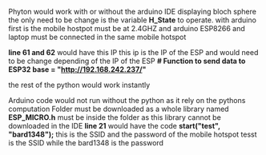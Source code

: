 Phyton would work with or without the arduino IDE displaying bloch sphere the only need to be change is the variable **H_State**
to operate. with arduino first is the mobile hostpot must be at 2.4GHZ and arduino ESP8266 and laptop must be connected in the same mobile hotspot

**line 61 and 62** would have this IP this ip is the IP of the ESP and would need to be change depending of the IP of the ESP
**# Function to send data to ESP32
base = "http://192.168.242.237/"**

the rest of the python  would work instantly 

Arduino code would not run without the python as it rely on the pythons computation
Folder must be downloaded as a whole library named **ESP_MICRO.h** must be inside the folder as this library cannot be downloaded in the IDE
**line 21** would have the code **start("test", "bard1348");** this is the SSID and the password of the mobile hotspot tesst is the SSID while the bard1348 is the password 

